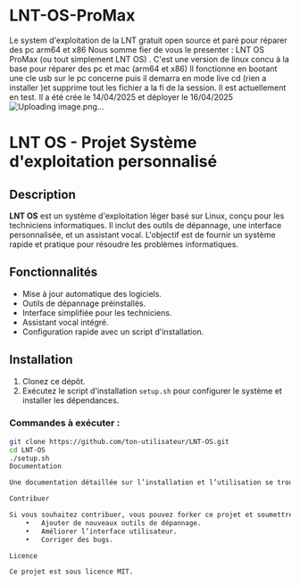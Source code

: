 # LNT-OS-ProMax
Le system d'exploitation de la LNT gratuit open source et paré pour réparer des pc arm64 et x86
Nous somme fier de vous le presenter : LNT OS ProMax (ou tout simplement LNT OS) .
C'est une version de linux concu à la base pour réparer des pc et mac (arm64 et x86)
Il fonctionne en bootant une cle usb sur le pc concerne puis il demarra en mode live cd (rien a installer )et supprime tout les fichier a la fi de la session.
Il est actuellement en test.
Il a été crée le 14/04/2025 et déployer le 16/04/2025
![Uploading image.png…]()

# LNT OS - Projet Système d'exploitation personnalisé

## Description
**LNT OS** est un système d'exploitation léger basé sur Linux, conçu pour les techniciens informatiques. Il inclut des outils de dépannage, une interface personnalisée, et un assistant vocal. L'objectif est de fournir un système rapide et pratique pour résoudre les problèmes informatiques.

## Fonctionnalités
- Mise à jour automatique des logiciels.
- Outils de dépannage préinstallés.
- Interface simplifiée pour les techniciens.
- Assistant vocal intégré.
- Configuration rapide avec un script d'installation.

## Installation

1. Clonez ce dépôt.
2. Exécutez le script d'installation `setup.sh` pour configurer le système et installer les dépendances.

### Commandes à exécuter :
```bash
git clone https://github.com/ton-utilisateur/LNT-OS.git
cd LNT-OS
./setup.sh
Documentation

Une documentation détaillée sur l’installation et l’utilisation se trouve dans le dossier docs/.

Contribuer

Si vous souhaitez contribuer, vous pouvez forker ce projet et soumettre une pull request. Voici quelques pistes pour contribuer :
	•	Ajouter de nouveaux outils de dépannage.
	•	Améliorer l’interface utilisateur.
	•	Corriger des bugs.

Licence

Ce projet est sous licence MIT.
